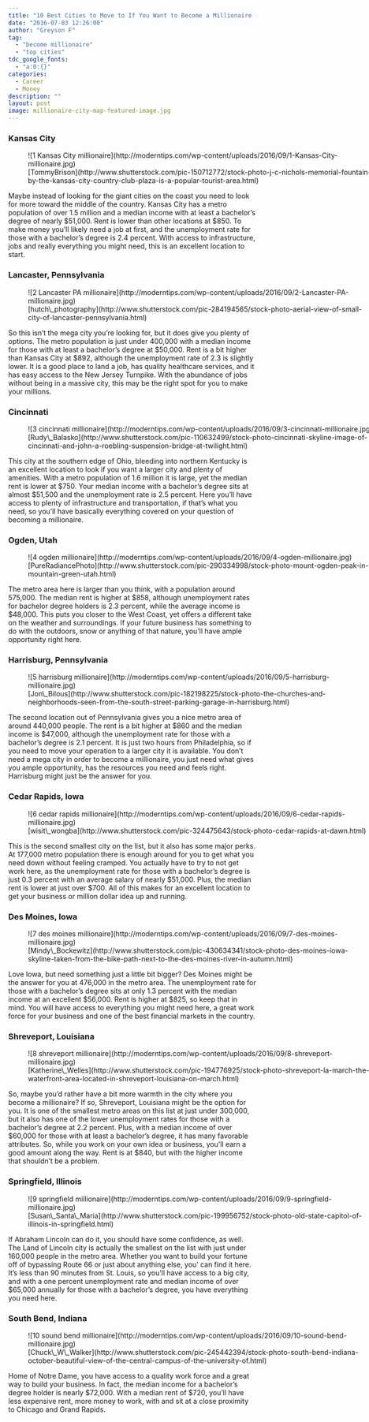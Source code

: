 ```yaml
---
title: "10 Best Cities to Move to If You Want to Become a Millionaire (At Any Age!)"
date: "2016-07-03 12:26:00"
author: "Greyson F"
tag:
  - "become millionaire"
  - "top cities"
tdc_google_fonts:
  - "a:0:{}"
categories:
  - Career
  - Money
description: ""
layout: post
image: millionaire-city-map-featured-image.jpg
---
```


### Kansas City

<figure aria-describedby="caption-attachment-3727" class="wp-caption alignnone" id="attachment_3727" style="width: 700px">![1 Kansas City millionaire](http://moderntips.com/wp-content/uploads/2016/09/1-Kansas-City-millionaire.jpg)<figcaption class="wp-caption-text" id="caption-attachment-3727">[TommyBrison](http://www.shutterstock.com/pic-150712772/stock-photo-j-c-nichols-memorial-fountain-by-the-kansas-city-country-club-plaza-is-a-popular-tourist-area.html)</figcaption></figure>

Maybe instead of looking for the giant cities on the coast you need to look for more toward the middle of the country. Kansas City has a metro population of over 1.5 million and a median income with at least a bachelor’s degree of nearly $51,000. Rent is lower than other locations at $850. To make money you’ll likely need a job at first, and the unemployment rate for those with a bachelor’s degree is 2.4 percent. With access to infrastructure, jobs and really everything you might need, this is an excellent location to start.

### Lancaster, Pennsylvania

<figure aria-describedby="caption-attachment-3728" class="wp-caption alignnone" id="attachment_3728" style="width: 700px">![2 Lancaster PA millionaire](http://moderntips.com/wp-content/uploads/2016/09/2-Lancaster-PA-millionaire.jpg)<figcaption class="wp-caption-text" id="caption-attachment-3728">[hutch\_photography](http://www.shutterstock.com/pic-284194565/stock-photo-aerial-view-of-small-city-of-lancaster-pennsylvania.html)  
</figcaption></figure>

So this isn’t the mega city you’re looking for, but it does give you plenty of options. The metro population is just under 400,000 with a median income for those with at least a bachelor’s degree at $50,000. Rent is a bit higher than Kansas City at $892, although the unemployment rate of 2.3 is slightly lower. It is a good place to land a job, has quality healthcare services, and it has easy access to the New Jersey Turnpike. With the abundance of jobs without being in a massive city, this may be the right spot for you to make your millions.

### Cincinnati

<figure aria-describedby="caption-attachment-3729" class="wp-caption alignnone" id="attachment_3729" style="width: 700px">![3 cincinnati millionaire](http://moderntips.com/wp-content/uploads/2016/09/3-cincinnati-millionaire.jpg)<figcaption class="wp-caption-text" id="caption-attachment-3729">[Rudy\_Balasko](http://www.shutterstock.com/pic-110632499/stock-photo-cincinnati-skyline-image-of-cincinnati-and-john-a-roebling-suspension-bridge-at-twilight.html)</figcaption></figure>

This city at the southern edge of Ohio, bleeding into northern Kentucky is an excellent location to look if you want a larger city and plenty of amenities. With a metro population of 1.6 million it is large, yet the median rent is lower at $750. Your median income with a bachelor’s degree sits at almost $51,500 and the unemployment rate is 2.5 percent. Here you’ll have access to plenty of infrastructure and transportation, if that’s what you need, so you’ll have basically everything covered on your question of becoming a millionaire.

### Ogden, Utah

<figure aria-describedby="caption-attachment-3730" class="wp-caption alignnone" id="attachment_3730" style="width: 700px">![4 ogden millionaire](http://moderntips.com/wp-content/uploads/2016/09/4-ogden-millionaire.jpg)<figcaption class="wp-caption-text" id="caption-attachment-3730">[PureRadiancePhoto](http://www.shutterstock.com/pic-290334998/stock-photo-mount-ogden-peak-in-mountain-green-utah.html)</figcaption></figure>

The metro area here is larger than you think, with a population around 575,000. The median rent is higher at $858, although unemployment rates for bachelor degree holders is 2.3 percent, while the average income is $48,000. This puts you closer to the West Coast, yet offers a different take on the weather and surroundings. If your future business has something to do with the outdoors, snow or anything of that nature, you’ll have ample opportunity right here.

### Harrisburg, Pennsylvania

<figure aria-describedby="caption-attachment-3731" class="wp-caption alignnone" id="attachment_3731" style="width: 700px">![5 harrisburg millionaire](http://moderntips.com/wp-content/uploads/2016/09/5-harrisburg-millionaire.jpg)<figcaption class="wp-caption-text" id="caption-attachment-3731">[Jon\_Bilous](http://www.shutterstock.com/pic-182198225/stock-photo-the-churches-and-neighborhoods-seen-from-the-south-street-parking-garage-in-harrisburg.html)</figcaption></figure>

The second location out of Pennsylvania gives you a nice metro area of around 440,000 people. The rent is a bit higher at $860 and the median income is $47,000, although the unemployment rate for those with a bachelor’s degree is 2.1 percent. It is just two hours from Philadelphia, so if you need to move your operation to a larger city it is available. You don’t need a mega city in order to become a millionaire, you just need what gives you ample opportunity, has the resources you need and feels right. Harrisburg might just be the answer for you.

### Cedar Rapids, Iowa

<figure aria-describedby="caption-attachment-3732" class="wp-caption alignnone" id="attachment_3732" style="width: 700px">![6 cedar rapids millionaire](http://moderntips.com/wp-content/uploads/2016/09/6-cedar-rapids-millionaire.jpg)<figcaption class="wp-caption-text" id="caption-attachment-3732">[wisit\_wongba](http://www.shutterstock.com/pic-324475643/stock-photo-cedar-rapids-at-dawn.html)</figcaption></figure>

This is the second smallest city on the list, but it also has some major perks. At 177,000 metro population there is enough around for you to get what you need down without feeling cramped. You actually have to try to not get work here, as the unemployment rate for those with a bachelor’s degree is just 0.3 percent with an average salary of nearly $51,000. Plus, the median rent is lower at just over $700. All of this makes for an excellent location to get your business or million dollar idea up and running.

### Des Moines, Iowa

<figure aria-describedby="caption-attachment-3733" class="wp-caption alignnone" id="attachment_3733" style="width: 700px">![7 des moines millionaire](http://moderntips.com/wp-content/uploads/2016/09/7-des-moines-millionaire.jpg)<figcaption class="wp-caption-text" id="caption-attachment-3733">[Mindy\_Bockewitz](http://www.shutterstock.com/pic-430634341/stock-photo-des-moines-iowa-skyline-taken-from-the-bike-path-next-to-the-des-moines-river-in-autumn.html)</figcaption></figure>

Love Iowa, but need something just a little bit bigger? Des Moines might be the answer for you at 476,000 in the metro area. The unemployment rate for those with a bachelor’s degree sits at only 1.3 percent with the median income at an excellent $56,000. Rent is higher at $825, so keep that in mind. You will have access to everything you might need here, a great work force for your business and one of the best financial markets in the country.

### Shreveport, Louisiana

<figure aria-describedby="caption-attachment-3734" class="wp-caption alignnone" id="attachment_3734" style="width: 700px">![8 shreveport millionaire](http://moderntips.com/wp-content/uploads/2016/09/8-shreveport-millionaire.jpg)<figcaption class="wp-caption-text" id="caption-attachment-3734">[Katherine\_Welles](http://www.shutterstock.com/pic-194776925/stock-photo-shreveport-la-march-the-waterfront-area-located-in-shreveport-louisiana-on-march.html)</figcaption></figure>

So, maybe you’d rather have a bit more warmth in the city where you become a millionaire? If so, Shreveport, Louisiana might be the option for you. It is one of the smallest metro areas on this list at just under 300,000, but it also has one of the lower unemployment rates for those with a bachelor’s degree at 2.2 percent. Plus, with a median income of over $60,000 for those with at least a bachelor’s degree, it has many favorable attributes. So, while you work on your own idea or business, you’ll earn a good amount along the way. Rent is at $840, but with the higher income that shouldn’t be a problem.

### Springfield, Illinois

<figure aria-describedby="caption-attachment-3735" class="wp-caption alignnone" id="attachment_3735" style="width: 700px">![9 springfield millionaire](http://moderntips.com/wp-content/uploads/2016/09/9-springfield-millionaire.jpg)<figcaption class="wp-caption-text" id="caption-attachment-3735">[Susan\_Santa\_Maria](http://www.shutterstock.com/pic-199956752/stock-photo-old-state-capitol-of-illinois-in-springfield.html)</figcaption></figure>

If Abraham Lincoln can do it, you should have some confidence, as well. The Land of Lincoln city is actually the smallest on the list with just under 160,000 people in the metro area. Whether you want to build your fortune off of bypassing Route 66 or just about anything else, you’ can find it here. It’s less than 90 minutes from St. Louis, so you’ll have access to a big city, and with a one percent unemployment rate and median income of over $65,000 annually for those with a bachelor’s degree, you have everything you need here.

### South Bend, Indiana

<figure aria-describedby="caption-attachment-3736" class="wp-caption alignnone" id="attachment_3736" style="width: 700px">![10 sound bend millionaire](http://moderntips.com/wp-content/uploads/2016/09/10-sound-bend-millionaire.jpg)<figcaption class="wp-caption-text" id="caption-attachment-3736">[Chuck\_W\_Walker](http://www.shutterstock.com/pic-245442394/stock-photo-south-bend-indiana-october-beautiful-view-of-the-central-campus-of-the-university-of.html)</figcaption></figure>

Home of Notre Dame, you have access to a quality work force and a great way to build your business. In fact, the median income for a bachelor’s degree holder is nearly $72,000. With a median rent of $720, you’ll have less expensive rent, more money to work, with and sit at a close proximity to Chicago and Grand Rapids.
